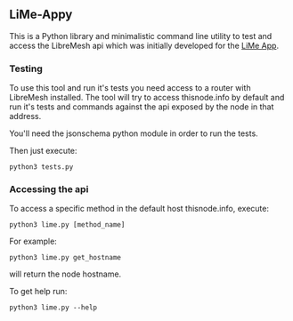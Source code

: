 ## LiMe-Appy

This is a Python library and minimalistic command line utility to test and access the LibreMesh api which was initially developed for the [LiMe App](https://github.com/libremesh/lime-app).

### Testing

To use this tool and run it's tests you need access to a router with LibreMesh installed. The tool will try to access thisnode.info by default and run it's tests and commands against the api exposed by the node in that address.

You'll need the jsonschema python module in order to run the tests.

Then just execute:

```
python3 tests.py
```

### Accessing the api

To access a specific method in the default host thisnode.info, execute:

```
python3 lime.py [method_name]
```

For example:

```
python3 lime.py get_hostname
```

will return the node hostname.


To get help run:

```
python3 lime.py --help
```

